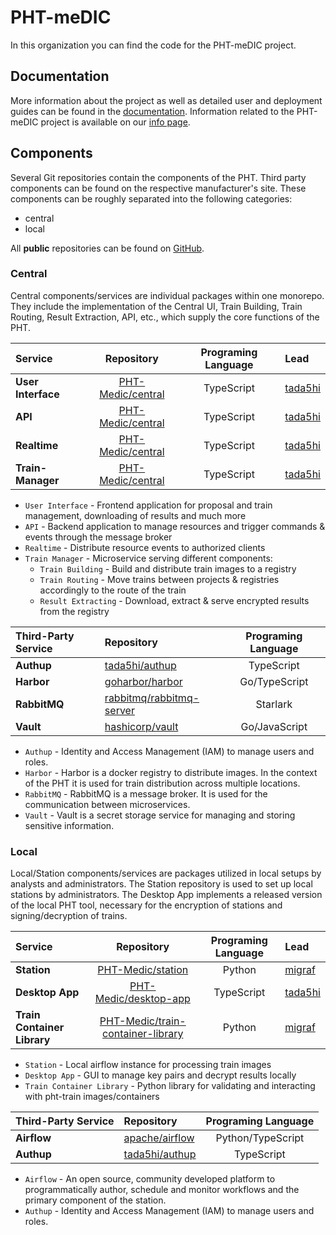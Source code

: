 # PHT-meDIC

In this organization you can find the code for the PHT-meDIC project.

## Documentation

More information about the project as well as detailed user and deployment guides can be found in 
the [documentation](https://docs.personalhealthtrain.de/). Information related to the PHT-meDIC project is available on our [info page](https://personalhealthtrain.de/).

## Components
Several Git repositories contain the components of the PHT. 
Third party components can be found on the respective manufacturer's site.
These components can be roughly separated into the following categories:

* central
* local

All **public** repositories can be found on [GitHub](https://github.com/PHT-Medic).

### Central
Central components/services are individual packages within one monorepo. They include the implementation of the Central 
UI, Train Building, Train Routing, Result Extraction, API, etc., which supply the core functions of the PHT.

| Service                  |                        Repository                         | Programing Language | Lead                                  |
|:-------------------------|:---------------------------------------------------------:|:-------------------:|:--------------------------------------|
| **User Interface**       | [PHT-Medic/central](https://github.com/PHT-Medic/central) |     TypeScript      | [tada5hi](https://github.com/tada5hi) |
| **API**                  | [PHT-Medic/central](https://github.com/PHT-Medic/central) |     TypeScript      | [tada5hi](https://github.com/tada5hi) |
| **Realtime**             | [PHT-Medic/central](https://github.com/PHT-Medic/central) |     TypeScript      | [tada5hi](https://github.com/tada5hi) |
| **Train-Manager**        | [PHT-Medic/central](https://github.com/PHT-Medic/central) |     TypeScript      | [tada5hi](https://github.com/tada5hi) |

* `User Interface` - Frontend application for proposal and train management, downloading of results and much more
* `API` - Backend application to manage resources and trigger commands & events through the message broker
* `Realtime` - Distribute resource events to authorized clients
* `Train Manager` - Microservice serving different components:
    * `Train Building` - Build and distribute train images to a registry
    * `Train Routing` - Move trains between projects & registries accordingly to the route of the train
    * `Result Extracting` - Download, extract & serve encrypted results from the registry


| Third-Party Service | Repository                                                              | Programing Language |
|:--------------------|:------------------------------------------------------------------------|:-------------------:|
| **Authup**          | [tada5hi/authup](https://github.com/tada5hi/authup)                     |     TypeScript      |
| **Harbor**          | [goharbor/harbor](https://github.com/goharbor/harbor)                   |    Go/TypeScript    |
| **RabbitMQ**        | [rabbitmq/rabbitmq-server](https://github.com/rabbitmq/rabbitmq-server) |      Starlark       |
| **Vault**           | [hashicorp/vault](https://github.com/hashicorp/vault)                   |    Go/JavaScript    |

* `Authup` - Identity and Access Management (IAM) to manage users and roles.
* `Harbor` - Harbor is a docker registry to distribute images. In the context of the PHT it is used for train distribution across multiple locations.
* `RabbitMQ` - RabbitMQ is a message broker. It is used for the communication between microservices.
* `Vault` - Vault is a secret storage service for managing and storing sensitive information.

### Local
Local/Station components/services are packages utilized in local setups by analysts and administrators. The Station 
repository is used to set up local stations by administrators. The Desktop App implements a released version of
the local PHT tool, necessary for the encryption of stations and signing/decryption of trains.

| Service                     |                                          Repository                                           | Programing Language | Lead                                  |
|:----------------------------|:---------------------------------------------------------------------------------------------:|:-------------------:|:--------------------------------------|
| **Station**                 |                   [PHT-Medic/station](https://github.com/PHT-Medic/station)                   |       Python        | [migraf](https://github.com/migraf)   |
| **Desktop App**             |              [PHT-Medic/desktop-app](https://github.com/PHT-Medic/desktop-app)                |     TypeScript      | [tada5hi](https://github.com/tada5hi) |
| **Train Container Library** | [PHT-Medic/train-container-library](https://github.com/PHT-Medic/train-container-library.git) |       Python        | [migraf](https://github.com/migraf)   |

* `Station` - Local airflow instance for processing train images
* `Desktop App` - GUI to manage key pairs and decrypt results locally
* `Train Container Library` - Python library for validating and interacting with pht-train images/containers

| Third-Party Service | Repository                                          | Programing Language |
|:--------------------|:----------------------------------------------------|:-------------------:|
| **Airflow**         | [apache/airflow](https://github.com/apache/airflow) |  Python/TypeScript  |
| **Authup**          | [tada5hi/authup](https://github.com/tada5hi/authup) |     TypeScript      |

* `Airflow` - An open source, community developed platform to programmatically author,
  schedule and monitor workflows and the primary component of the station.
* `Authup` - Identity and Access Management (IAM) to manage users and roles.
